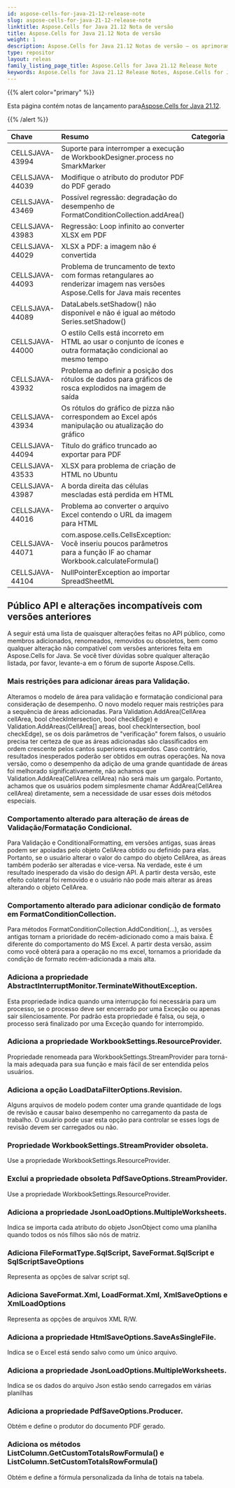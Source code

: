 ```yaml
---
id: aspose-cells-for-java-21-12-release-note
slug: aspose-cells-for-java-21-12-release-note
linktitle: Aspose.Cells for Java 21.12 Nota de versão
title: Aspose.Cells for Java 21.12 Nota de versão
weight: 1
description: Aspose.Cells for Java 21.12 Notas de versão – os aprimoramentos mais recentes, novos recursos e correções
type: repositor
layout: releas
family_listing_page_title: Aspose.Cells for Java 21.12 Release Note
keywords: Aspose.Cells for Java 21.12 Release Notes, Aspose.Cells for Java 21.12 updates and fixe
---
```

{{% alert color="primary" %}}

 Esta página contém notas de lançamento para[Aspose.Cells for Java 21.12](https://releases.aspose.com/cells/java/new-releases/aspose.cells-for-java-21.12/).

{{% /alert %}}

|**Chave**|**Resumo**|**Categoria**|
| :- | :- | :- |
|CELLSJAVA-43994|Suporte para interromper a execução de WorkbookDesigner.process no SmarkMarker|
|CELLSJAVA-44039|Modifique o atributo do produtor PDF do PDF gerado|
|CELLSJAVA-43469|Possível regressão: degradação do desempenho de FormatConditionCollection.addArea()|
|CELLSJAVA-43983|Regressão: Loop infinito ao converter XLSX em PDF|
|CELLSJAVA-44029|XLSX a PDF: a imagem não é convertida|
|CELLSJAVA-44093| Problema de truncamento de texto com formas retangulares ao renderizar imagem nas versões Aspose.Cells for Java mais recentes|
|CELLSJAVA-44089|DataLabels.setShadow() não disponível e não é igual ao método Series.setShadow()|
|CELLSJAVA-44000|O estilo Cells está incorreto em HTML ao usar o conjunto de ícones e outra formatação condicional ao mesmo tempo|
|CELLSJAVA-43932|Problema ao definir a posição dos rótulos de dados para gráficos de rosca explodidos na imagem de saída|
|CELLSJAVA-43934|Os rótulos do gráfico de pizza não correspondem ao Excel após manipulação ou atualização do gráfico|
|CELLSJAVA-44094|Título do gráfico truncado ao exportar para PDF|
|CELLSJAVA-43533|XLSX para problema de criação de HTML no Ubuntu|
|CELLSJAVA-43987|A borda direita das células mescladas está perdida em HTML|
|CELLSJAVA-44016|Problema ao converter o arquivo Excel contendo o URL da imagem para HTML|
|CELLSJAVA-44071|com.aspose.cells.CellsException: Você inseriu poucos parâmetros para a função IF ao chamar Workbook.calculateFormula()|
|CELLSJAVA-44104|NullPointerException ao importar SpreadSheetML|

##  **Público API e alterações incompatíveis com versões anteriores**

A seguir está uma lista de quaisquer alterações feitas no API público, como membros adicionados, renomeados, removidos ou obsoletos, bem como qualquer alteração não compatível com versões anteriores feita em Aspose.Cells for Java. Se você tiver dúvidas sobre qualquer alteração listada, por favor, levante-a em o fórum de suporte Aspose.Cells.

###  **Mais restrições para adicionar áreas para Validação.**

Alteramos o modelo de área para validação e formatação condicional para consideração de desempenho. O novo modelo requer mais restrições para a sequência de áreas adicionadas. Para Validation.AddArea(CellArea cellArea, bool checkIntersection, bool checkEdge) e Validation.AddAreas(CellArea[] areas, bool checkIntersection, bool checkEdge), se os dois parâmetros de "verificação" forem falsos, o usuário precisa ter certeza de que as áreas adicionadas são classificados em ordem crescente pelos cantos superiores esquerdos. Caso contrário, resultados inesperados poderão ser obtidos em outras operações. Na nova versão, como o desempenho da adição de uma grande quantidade de áreas foi melhorado significativamente, não achamos que Validation.AddArea(CellArea cellArea) não será mais um gargalo. Portanto, achamos que os usuários podem simplesmente chamar AddArea(CellArea cellArea) diretamente, sem a necessidade de usar esses dois métodos especiais.

###  **Comportamento alterado para alteração de áreas de Validação/Formatação Condicional.**

Para Validação e ConditionalFormatting, em versões antigas, suas áreas podem ser apoiadas pelo objeto CellArea obtido ou definido para elas. Portanto, se o usuário alterar o valor do campo do objeto CellArea, as áreas também poderão ser alteradas e vice-versa. Na verdade, este é um resultado inesperado da visão do design API. A partir desta versão, este efeito colateral foi removido e o usuário não pode mais alterar as áreas alterando o objeto CellArea.

###  **Comportamento alterado para adicionar condição de formato em FormatConditionCollection.**

Para métodos FormatConditionCollection.AddCondition(...), as versões antigas tornam a prioridade do recém-adicionado como a mais baixa. É diferente do comportamento do MS Excel. A partir desta versão, assim como você obterá para a operação no ms excel, tornamos a prioridade da condição de formato recém-adicionada a mais alta.

###  **Adiciona a propriedade AbstractInterruptMonitor.TerminateWithoutException.**

Esta propriedade indica quando uma interrupção foi necessária para um processo, se o processo deve ser encerrado por uma Exceção ou apenas sair silenciosamente. Por padrão esta propriedade é falsa, ou seja, o processo será finalizado por uma Exceção quando for interrompido.

###  **Adiciona a propriedade WorkbookSettings.ResourceProvider.**

Propriedade renomeada para WorkbookSettings.StreamProvider para torná-la mais adequada para sua função e mais fácil de ser entendida pelos usuários.

###  **Adiciona a opção LoadDataFilterOptions.Revision.**

Alguns arquivos de modelo podem conter uma grande quantidade de logs de revisão e causar baixo desempenho no carregamento da pasta de trabalho. O usuário pode usar esta opção para controlar se esses logs de revisão devem ser carregados ou não.

###  **Propriedade WorkbookSettings.StreamProvider obsoleta.**

Use a propriedade WorkbookSettings.ResourceProvider.

###  **Exclui a propriedade obsoleta PdfSaveOptions.StreamProvider.**

Use a propriedade WorkbookSettings.ResourceProvider.

###  **Adiciona a propriedade JsonLoadOptions.MultipleWorksheets.**

Indica se importa cada atributo do objeto JsonObject como uma planilha quando todos os nós filhos são nós de matriz.

###  **Adiciona FileFormatType.SqlScript, SaveFormat.SqlScript e SqlScriptSaveOptions**

Representa as opções de salvar script sql.

###  **Adiciona SaveFormat.Xml, LoadFormat.Xml, XmlSaveOptions e XmlLoadOptions**

Representa as opções de arquivos XML R/W.

###  **Adiciona a propriedade HtmlSaveOptions.SaveAsSingleFile.**

 Indica se o Excel está sendo salvo como um único arquivo.

###  **Adiciona a propriedade JsonLoadOptions.MultipleWorksheets.**

 Indica se os dados do arquivo Json estão sendo carregados em várias planilhas

###  **Adiciona a propriedade PdfSaveOptions.Producer.**

 Obtém e define o produtor do documento PDF gerado.

###  **Adiciona os métodos ListColumn.GetCustomTotalsRowFormula() e ListColumn.SetCustomTotalsRowFormula()**

 Obtém e define a fórmula personalizada da linha de totais na tabela.
